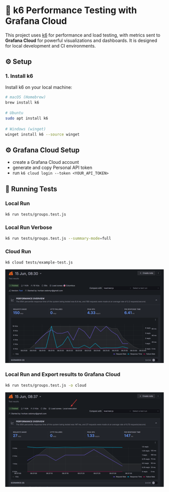 # 🚀 k6 Performance Testing with Grafana Cloud

This project uses [k6](https://k6.io/) for performance and load testing, with metrics sent to **Grafana Cloud** for powerful visualizations and dashboards. It is designed for local development and CI environments.

## ⚙️ Setup

### 1. Install k6

Install k6 on your local machine:

```bash
# macOS (Homebrew)
brew install k6

# Ubuntu
sudo apt install k6

# Windows (winget)
winget install k6 --source winget

```

## ⚙️ Grafana Cloud Setup

- create a Grafana Cloud account
- generate and copy Personal API token
- run `k6 cloud login --token <YOUR_API_TOKEN>`

## 🧪 Running Tests

### Local Run

```bash
k6 run tests/groups.test.js
```

### Local Run Verbose

```bash
k6 run tests/groups.test.js --summary-mode=full
```

### Cloud Run

```bash
k6 cloud tests/example-test.js
```

![Cloud run results](src/images/cloud-run-results.png)

### Local Run and Export results to Grafana Cloud

```bash
k6 run tests/groups.test.js -o cloud
```

![Exported results on cloud](src/images/exported-results-on-cloud.png)
